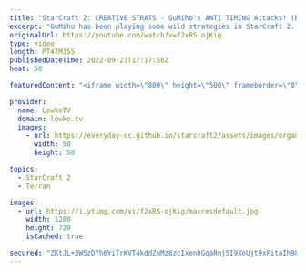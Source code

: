 ```yaml
---
title: "StarCraft 2: CREATIVE STRATS - GuMiho's ANTI TIMING Attacks! (Best-of-5)"
excerpt: "GuMiho has been playing some wild strategies in StarCraft 2. In this best-of-5 series he's facing off against Ragnarok, who has been climbing through the lately. This is the rank 13 in the world (GuMiho) versus the rank 15 (Ragnarok).  Support my work on Patreon: https://www.patreon.com/lowkotv Become"
originalUrl: https://youtube.com/watch?v=f2xRS-ojKig
type: video
length: PT47M35S
publishedDateTime: 2022-09-23T17:17:58Z
heat: 50

featuredContent: "<iframe width=\"800\" height=\"500\" frameborder=\"0\" src=\"https://www.youtube.com/embed/f2xRS-ojKig\" allow=\"accelerometer; autoplay; encrypted-media; gyroscope; picture-in-picture\" allowfullscreen></iframe>"

provider:
  name: LowkoTV
  domain: lowko.tv
  images:
    - url: https://everyday-cc.github.io/starcraft2/assets/images/organizations/lowko.tv-50x50.jpg
      width: 50
      height: 50

topics:
  - StarCraft 2
  - Terran

images:
  - url: https://i.ytimg.com/vi/f2xRS-ojKig/maxresdefault.jpg
    width: 1280
    height: 720
    isCached: true

secured: "ZKtJL+3W5zDYh6YiTrKVT4kddZuMz8zcIxenhGqaRnj5I9XoUjt9xFitaIh98I/3pk7y1m9VOKU5z+koUT/XqI1AtQ47I4WjmL0WQJrPZxzBY9Nx8wYDmWL7l2wtXvzESNxyBFJC7ZodHb2isR/R6ucyYTPPWlJ2FTBpDa7+Si4/qpAdISKJU9zGt17cqTAaXwO3BSz3A8xdZBRLpoa99PhzX1mYMVti6jHnzjEKN0nNVEaADR0y0PqWhyVTRC2kdMli+2gdB4nXSoyApsud5tJNx1LRiCwDwntk3w6s/UiO++eWpzg9nGA9GltwbD8salDqQPNEpSbmeJM+a8jXFLy71yG5M3TfhRN5+P6Nwc7c/QX4/FT5gs6ueXb0PL8DG5WrBIb+zJtMwWIadscYfOo7GAiGN53CTlWmtzkQByY=;MIGC2pQs7HBO1y7PuWMgNQ=="
---
```



